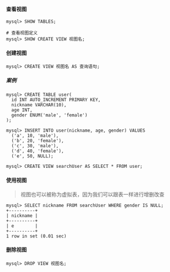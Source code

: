 #### 查看视图

```mysql
mysql> SHOW TABLES;
```

```mysql
# 查看视图定义
mysql> SHOW CREATE VIEW 视图名;
```

#### 创建视图

```mysql
mysql> CREATE VIEW 视图名 AS 查询语句;
```

##### 案例

```mysql
mysql> CREATE TABLE user(
  id INT AUTO_INCREMENT PRIMARY KEY,
  nickname VARCHAR(10),
  age INT,
  gender ENUM('male', 'female')
);

mysql> INSERT INTO user(nickname, age, gender) VALUES
  ('a', 10, 'male'),
  ('b', 20, 'female'),
  ('c', 30, 'male'),
  ('d', 40, 'female'),
  ('e', 50, NULL);
```

```mysql
mysql> CREATE VIEW searchUser AS SELECT * FROM user;
```

#### 使用视图

> 视图也可以被称为虚拟表，因为我们可以跟表一样进行增删改查

```mysql
mysql> SELECT nickname FROM searchUser WHERE gender IS NULL;
+----------+
| nickname |
+----------+
| e        |
+----------+
1 row in set (0.01 sec)
```

#### 删除视图

```mysql
mysql> DROP VIEW 视图名;
```